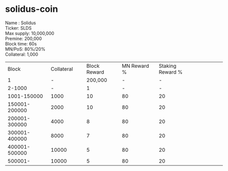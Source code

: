 # solidus-coin

Name : Solidus  
Ticker: SLDS  
Max supply: 10,000,000  
Premine: 200,000  
Block time: 60s  
MN/PoS: 80%/20%  
Collateral: 1,000  


<table border=0 cellpadding=0 cellspacing=0 width=701 class=xl6553517252 style='border-collapse:collapse;table-layout:fixed;width:528pt'> <col class=xl6553517252 width=139 style='mso-width-source:userset;mso-width-alt: 4785;width:104pt'> <col class=xl6553517252 width=107 span=2 style='mso-width-source:userset; mso-width-alt:3702;width:81pt'> <col class=xl6553517252 width=134 style='mso-width-source:userset;mso-width-alt: 4608;width:100pt'> <col class=xl6553517252 width=107 span=2 style='mso-width-source:userset; mso-width-alt:3702;width:81pt'> <tr height=21 style='mso-height-source:userset;height:15.75pt'> <td height=21 class=xl6317252 width=150 style='height:15.75pt;width:104pt'>Block</td> <td class=xl6317252 width=107 style='width:81pt'>Collateral</td> <td class=xl6317252 width=107 style='width:81pt'>Block Reward</td> <td class=xl6317252 width=107 style='width:81pt'>MN Reward %</td> <td class=xl6317252 width=134 style='width:100pt'>Staking Reward %</td> </tr> <tr height=21 style='mso-height-source:userset;height:15.75pt'> <td height=21 class=xl6417252 style='height:15.75pt'>1</td> <td class=xl6517252>-</td> <td class=xl6517252>200,000</td> <td class=xl6617252>-</td> <td class=xl6617252>-</td> </tr> <tr height=21 style='mso-height-source:userset;height:15.75pt'> <td height=21 class=xl6417252 style='height:15.75pt'>2-1000</td> <td class=xl6517252>-</td> <td class=xl6517252>1</td> <td class=xl6617252>-</td> <td class=xl6617252>-</td> </tr> <tr height=21 style='mso-height-source:userset;height:15.75pt'> <td height=21 class=xl6417252 style='height:15.75pt'>1001-150000</td> <td class=xl6517252>1000</td> <td class=xl6517252>10</td> <td class=xl6617252>80</td> <td class=xl6617252>20</td> </tr> <tr height=21 style='mso-height-source:userset;height:15.75pt'> <td height=21 class=xl6417252 style='height:15.75pt'>150001-200000</td> <td class=xl6517252>2000</td> <td class=xl6517252>10</td> <td class=xl6617252>80</td> <td class=xl6617252>20</td> </tr> <tr height=21 style='mso-height-source:userset;height:15.75pt'> <td height=21 class=xl6417252 style='height:15.75pt'>200001-300000</td> <td class=xl6517252>4000</td> <td class=xl6517252>8</td> <td class=xl6617252>80</td> <td class=xl6617252>20</td> </tr> <tr height=21 style='mso-height-source:userset;height:15.75pt'> <td height=21 class=xl6417252 style='height:15.75pt'>300001-400000</td> <td class=xl6517252>8000</td> <td class=xl6517252>7</td> <td class=xl6617252>80</td> <td class=xl6617252>20</td> </tr> <tr height=21 style='mso-height-source:userset;height:15.75pt'> <td height=21 class=xl6417252 style='height:15.75pt'>400001-500000</td> <td class=xl6517252>10000</td> <td class=xl6517252>5</td> <td class=xl6617252>80</td> <td class=xl6617252>20</td> </tr> <tr height=21 style='mso-height-source:userset;height:15.75pt'> <td height=21 class=xl6417252 style='height:15.75pt'>500001-</td> <td class=xl6517252>10000</td> <td class=xl6517252>5</td> <td class=xl6617252>80</td> <td class=xl6617252>20</td> </tr>  </table>
